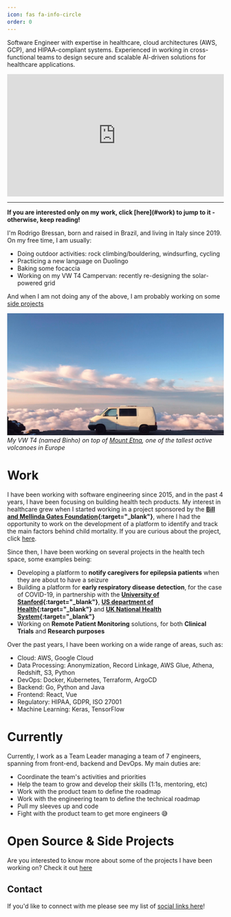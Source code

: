 ```yaml
---
icon: fas fa-info-circle
order: 0
---
```



Software Engineer with expertise in healthcare, cloud architectures (AWS, GCP), and HIPAA-compliant systems.
Experienced in working in cross-functional teams to design secure and scalable AI-driven solutions for healthcare applications.

<div style="padding:56.25% 0 0 0;position:relative;"><iframe src="https://player.vimeo.com/video/1066358109?h=f488e5d80f&amp;badge=0&amp;autopause=0&amp;player_id=0&amp;app_id=58479" frameborder="0" allow="autoplay; fullscreen; picture-in-picture; clipboard-write; encrypted-media" style="position:absolute;top:0;left:0;width:100%;height:100%;" title="Intro Rodrigo Bressan"></iframe></div><script src="https://player.vimeo.com/api/player.js"></script>

<hr/>
<b>If you are interested only on my work, click [here](#work) to jump to it - otherwise, keep reading!</b>

I'm Rodrigo Bressan, born and raised in Brazil, and living in Italy since 2019. On my free time, I am usually:

- Doing outdoor activities: rock climbing/bouldering, windsurfing, cycling
- Practicing a new language on Duolingo
- Baking some focaccia
- Working on my VW T4 Campervan: recently re-designing the solar-powered grid

And when I am not doing any of the above, I am probably working on some [side projects](/projects)


<img src="/assets/img/about/binho.jpg"/>_My VW T4 (named Binho) on top of [Mount Etna](https://en.wikipedia.org/wiki/Mount_Etna), one of the tallest active volcanoes in Europe_



# Work

I have been working with software engineering since 2015, and in the past 4 years, I have been focusing on building health tech products. My interest in healthcare grew when I started working in a project sponsored by the <b>[Bill and Mellinda Gates Foundation](https://www.gatesfoundation.org/){:target="_blank"}</b>, where I had the opportunity to work on the development of a platform to identify and track the main factors behind child mortality. If you are curious about the project, click [here](/projects/#research--publications).

Since then, I have been working on several projects in the health tech space, some examples being:

- Developing a platform to <b>notify caregivers for epilepsia patients</b> when they are about to have a seizure
- Building a platform for <b>early respiratory disease detection</b>, for the case of COVID-19, in partnership with the <b>[University of Stanford](https://www.stanford.edu/){:target="_blank"}</b>, <b>[US department of Health](https://www.hhs.gov/){:target="_blank"}</b> and <b>[UK National Health System](https://www.nhs.uk/){:target="_blank"}</b>
- Working on <b>Remote Patient Monitoring</b> solutions, for both <b>Clinical Trials</b> and <b>Research purposes</b>

Over the past years, I have been working on a wide range of areas, such as:

- Cloud: AWS, Google Cloud
- Data Processing: Anonymization, Record Linkage, AWS Glue, Athena, Redshift, S3, Python
- DevOps: Docker, Kubernetes, Terraform, ArgoCD
- Backend: Go, Python and Java
- Frontend: React, Vue
- Regulatory: HIPAA, GDPR, ISO 27001
- Machine Learning: Keras, TensorFlow


# Currently

Currently, I work as a Team Leader managing a team of 7 engineers, spanning from front-end, backend and DevOps. My main duties are:

- Coordinate the team's activities and priorities
- Help the team to grow and develop their skills (1:1s, mentoring, etc)
- Work with the product team to define the roadmap
- Work with the engineering team to define the technical roadmap
- Pull my sleeves up and code
- Fight with the product team to get more engineers 😅


# Open Source & Side Projects

Are you interested to know more about some of the projects I have been working on? Check it out [here](/projects)

## Contact

If you'd like to connect with me please see my list of [social links here](/contact)!
